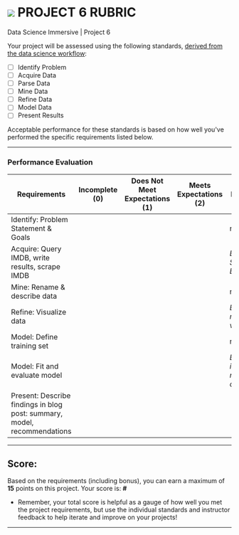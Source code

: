 # ![](https://ga-dash.s3.amazonaws.com/production/assets/logo-9f88ae6c9c3871690e33280fcf557f33.png) PROJECT 6 RUBRIC
Data Science Immersive | Project 6 						

Your project will be assessed using the following standards, [derived from the data science workflow](../../../../resources/syllabus/DSI-workflow-v1.pdf):

- [ ] Identify Problem
- [ ] Acquire Data
- [ ] Parse Data
- [ ] Mine Data
- [ ] Refine Data		
- [ ] Model Data
- [ ] Present Results

Acceptable performance for these standards is based on how well you've performed the specific requirements listed below.

---

### Performance Evaluation

| Requirements | Incomplete (0) | Does Not Meet Expectations (1) | Meets Expectations (2) | Exceeds Expectations (3) |
|---|---|---|---|---|
| Identify: Problem Statement & Goals | | | | n/a |
| Acquire: Query IMDB, write results, scrape IMDB | | | | *Bonus: Scrape with BeautifulSoup* |
| Mine: Rename & describe data | | | | n/a |
| Refine: Visualize data | | | | *Bonus: Use multiple data viz tools* |
| Model: Define training set | | | | n/a |
| Model: Fit and evaluate model | | | | *Bonus: How is model at risk of overfitting?* |
| Present: Describe findings in blog post: summary, model, recommendations | | | | |


---

## Score:
Based on the requirements (including bonus), you can earn a maximum of  **15**  points on this project. Your score is: **#**

- Remember, your total score is helpful as a gauge of how well you met the project requirements, but use the individual standards and instructor feedback to help iterate and improve on your projects!

---
